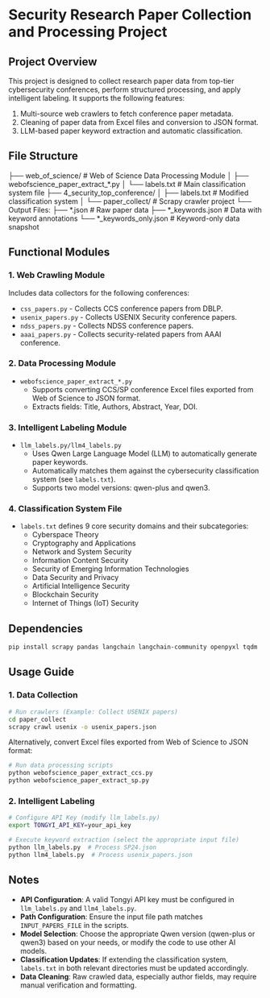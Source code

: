 # Security Research Paper Collection and Processing Project

## Project Overview
This project is designed to collect research paper data from top-tier cybersecurity conferences, perform structured processing, and apply intelligent labeling. It supports the following features:
1. Multi-source web crawlers to fetch conference paper metadata.
2. Cleaning of paper data from Excel files and conversion to JSON format.
3. LLM-based paper keyword extraction and automatic classification.

## File Structure

├── web_of_science/          # Web of Science Data Processing Module
│   ├── webofscience_paper_extract_*.py
│   └── labels.txt           # Main classification system file
├── 4_security_top_conference/
│   ├── labels.txt           # Modified classification system
│   └── paper_collect/       # Scrapy crawler project
└── Output Files:
    ├── *.json               # Raw paper data
    ├── *_keywords.json      # Data with keyword annotations
    └── *_keywords_only.json # Keyword-only data snapshot

    
## Functional Modules
### 1. Web Crawling Module
Includes data collectors for the following conferences:
- `css_papers.py` - Collects CCS conference papers from DBLP.
- `usenix_papers.py` - Collects USENIX Security conference papers.
- `ndss_papers.py` - Collects NDSS conference papers.
- `aaai_papers.py` - Collects security-related papers from AAAI conference.

### 2. Data Processing Module
- `webofscience_paper_extract_*.py`
  - Supports converting CCS/SP conference Excel files exported from Web of Science to JSON format.
  - Extracts fields: Title, Authors, Abstract, Year, DOI.

### 3. Intelligent Labeling Module
- `llm_labels.py/llm4_labels.py`
  - Uses Qwen Large Language Model (LLM) to automatically generate paper keywords.
  - Automatically matches them against the cybersecurity classification system (see `labels.txt`).
  - Supports two model versions: qwen-plus and qwen3.

### 4. Classification System File
- `labels.txt` defines 9 core security domains and their subcategories:
  - Cyberspace Theory
  - Cryptography and Applications
  - Network and System Security
  - Information Content Security
  - Security of Emerging Information Technologies
  - Data Security and Privacy
  - Artificial Intelligence Security
  - Blockchain Security
  - Internet of Things (IoT) Security

## Dependencies
```bash
pip install scrapy pandas langchain langchain-community openpyxl tqdm
```

## Usage Guide
### 1. Data Collection
```bash
# Run crawlers (Example: Collect USENIX papers)
cd paper_collect
scrapy crawl usenix -o usenix_papers.json
```
Alternatively, convert Excel files exported from Web of Science to JSON format:
```bash
# Run data processing scripts
python webofscience_paper_extract_ccs.py
python webofscience_paper_extract_sp.py
```

### 2. Intelligent Labeling
```bash
# Configure API Key (modify llm_labels.py)
export TONGYI_API_KEY=your_api_key

# Execute keyword extraction (select the appropriate input file)
python llm_labels.py  # Process SP24.json
python llm4_labels.py  # Process usenix_papers.json
```

## Notes
- **API Configuration**: A valid Tongyi API key must be configured in `llm_labels.py` and `llm4_labels.py`.
- **Path Configuration**: Ensure the input file path matches `INPUT_PAPERS_FILE` in the scripts.
- **Model Selection**: Choose the appropriate Qwen version (qwen-plus or qwen3) based on your needs, or modify the code to use other AI models.
- **Classification Updates**: If extending the classification system, `labels.txt` in both relevant directories must be updated accordingly.
- **Data Cleaning**: Raw crawled data, especially author fields, may require manual verification and formatting.